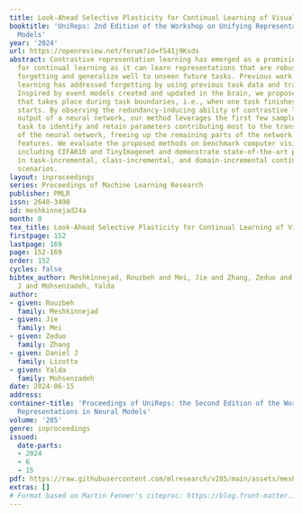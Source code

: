 ```yaml
---
title: Look-Ahead Selective Plasticity for Continual Learning of Visual Tasks
booktitle: 'UniReps: 2nd Edition of the Workshop on Unifying Representations in Neural
  Models'
year: '2024'
url: https://openreview.net/forum?id=fS41j9Ksds
abstract: Contrastive representation learning has emerged as a promising technique
  for continual learning as it can learn representations that are robust to catastrophic
  forgetting and generalize well to unseen future tasks. Previous work in continual
  learning has addressed forgetting by using previous task data and trained models.
  Inspired by event models created and updated in the brain, we propose a new mechanism
  that takes place during task boundaries, i.e., when one task finishes and another
  starts. By observing the redundancy-inducing ability of contrastive loss on the
  output of a neural network, our method leverages the first few samples of the new
  task to identify and retain parameters contributing most to the transfer ability
  of the neural network, freeing up the remaining parts of the network to learn new
  features. We evaluate the proposed methods on benchmark computer vision datasets
  including CIFAR10 and TinyImagenet and demonstrate state-of-the-art performance
  in task-incremental, class-incremental, and domain-incremental continual learning
  scenarios.
layout: inproceedings
series: Proceedings of Machine Learning Research
publisher: PMLR
issn: 2640-3498
id: meshkinnejad24a
month: 0
tex_title: Look-Ahead Selective Plasticity for Continual Learning of Visual Tasks
firstpage: 152
lastpage: 169
page: 152-169
order: 152
cycles: false
bibtex_author: Meshkinnejad, Rouzbeh and Mei, Jie and Zhang, Zeduo and Lizotte, Daniel
  J and Mohsenzadeh, Yalda
author:
- given: Rouzbeh
  family: Meshkinnejad
- given: Jie
  family: Mei
- given: Zeduo
  family: Zhang
- given: Daniel J
  family: Lizotte
- given: Yalda
  family: Mohsenzadeh
date: 2024-06-15
address:
container-title: 'Proceedings of UniReps: the Second Edition of the Workshop on Unifying
  Representations in Neural Models'
volume: '285'
genre: inproceedings
issued:
  date-parts:
  - 2024
  - 6
  - 15
pdf: https://raw.githubusercontent.com/mlresearch/v285/main/assets/meshkinnejad24a/meshkinnejad24a.pdf
extras: []
# Format based on Martin Fenner's citeproc: https://blog.front-matter.io/posts/citeproc-yaml-for-bibliographies/
---
```

